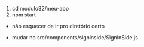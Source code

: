 1. cd modulo32/meu-app
2. npm start

- não esquecer de ir pro diretório certo

- mudar no src/components/signinside/SignInSide.js